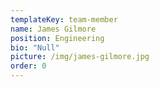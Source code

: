 ```yaml
---
templateKey: team-member
name: James Gilmore
position: Engineering
bio: "Null"
picture: /img/james-gilmore.jpg
order: 0
---
```

